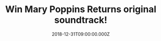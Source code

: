 ---
campaign-uuid: "c-1aeadf54-ed76-4092-b4a3-ae13e1d622e9"
type: "Competition"
category: "Music"
date: "2018-12-31T09:00:00.000Z"
end-date: "2019-01-31T23:59:00.000Z"
disable-form: false
is_promoted: false
has_entry_page: true
title: "Win Mary Poppins Returns original soundtrack!"
competition-description: "<p>We have in our hands the soundtrack of the greatest movie\
  \ of all times: Mary Poppins Returns on CD to one of our lucky members to win! ‘\
  Banks in the Bank’, ‘Mary Poppins arrives’, ‘Magic Papers’… are some of the amazing\
  \ hits you could find in the album.</p> \n<p>Are you Mary’s biggest fan? Click below\
  \ for a chance to win!</p>\n"
hero-header: "Win Mary Poppins Returns original soundtrack!"
terms-confirmation: "N/A"
banner-img: "https://assets.expresslyapp.com/asset-3d40ae16-24e5-4bec-9cf2-39247da41d4e.jpg"
logo-left-href: "http://club.expressly.io"
logo-left-image: "https://assets.expresslyapp.com/asset-776e101a-4435-4ada-bf21-d6d6b58de979.jpg"
logo-left-title: "Expressly Club"
bg-image-hero: "https://assets.expresslyapp.com/asset-dce64500-cbf2-4236-a6d2-4ee32cfe04cc.jpg"
bg-image-first: "https://assets.expresslyapp.com/asset-0cd91322-75fb-4f36-a7f6-e5cc7c778bda.jpg"
section1-content: "<p>Mary Poppins is back to help the next generation of the Banks\
  \ family find the joy and wonder missing in their lives. Emily Blunt stars as the\
  \ practically-perfect nanny with unique magical skills who can turn any task into\
  \ an unforgettable, fantastic adventure and Lin-Manuel Miranda plays her friend\
  \ Jack, an optimistic street lamplighter who helps bring light and life to the streets\
  \ of London</p>\n<p>If you want Mary Poppins magically re-enter into your life…\
  \ enter the form below for a chance to win the soundtrack of the movie now! Good\
  \ luck!</p>\n"
entry-title: "Win Mary Poppins Returns original soundtrack!"
entry-content: "<p>Enter the draw to win Mary Poppins Returns CD by completing the\
  \ form below before 23:59 on 31st of January 2019.</p>\n"
has-winner: false
prize-description: "Mary Poppins Returns original soundtrack."
special-conditions: "This competition is also available on: https://aaa.nme.com/competitions/mary-poppins-returns-cd\r\
  \nMultiple entries are allowed up to one every day."
country-restrictions:
- "GB"
---